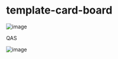 # template-card-board

![image](https://user-images.githubusercontent.com/42255137/211323675-cbd50e57-671a-42a4-ad58-c6e606f214d1.png)

QAS

![image](https://user-images.githubusercontent.com/42255137/211323806-0db10d8b-604f-4a22-968a-25b03084df01.png)
